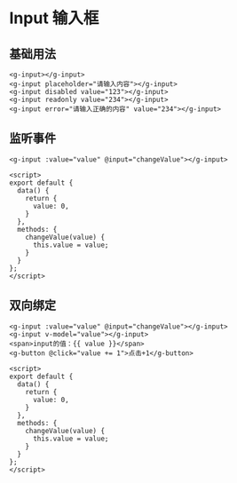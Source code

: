 # Input 输入框

## 基础用法

<ClientOnly>
  <g-input-1></g-input-1>
</ClientOnly>

```vue
<g-input></g-input>
<g-input placeholder="请输入内容"></g-input>
<g-input disabled value="123"></g-input>
<g-input readonly value="234"></g-input>
<g-input error="请输入正确的内容" value="234"></g-input>
```

## 监听事件

<ClientOnly>
  <g-input-3></g-input-3>
</ClientOnly>

```vue
<g-input :value="value" @input="changeValue"></g-input>

<script>
export default {
  data() {
    return {
      value: 0,
    }
  },
  methods: {
    changeValue(value) {
      this.value = value;
    }
  }
};
</script>
```

## 双向绑定

<ClientOnly>
  <g-input-2></g-input-2>
</ClientOnly>

```vue
<g-input :value="value" @input="changeValue"></g-input>
<g-input v-model="value"></g-input>
<span>input的值：{{ value }}</span>
<g-button @click="value += 1">点击+1</g-button>

<script>
export default {
  data() {
    return {
      value: 0,
    }
  },
  methods: {
    changeValue(value) {
      this.value = value;
    }
  }
};
</script>
```
